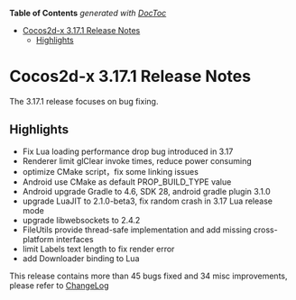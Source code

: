 <!-- START doctoc generated TOC please keep comment here to allow auto update -->
<!-- DON'T EDIT THIS SECTION, INSTEAD RE-RUN doctoc TO UPDATE -->
**Table of Contents**  *generated with [DocToc](https://github.com/thlorenz/doctoc)*

- [Cocos2d-x 3.17.1 Release Notes](#cocos2d-x-3171-release-notes)
  - [Highlights](#highlights)

<!-- END doctoc generated TOC please keep comment here to allow auto update -->

# Cocos2d-x 3.17.1 Release Notes #

The 3.17.1 release focuses on bug fixing.   

## Highlights

- Fix Lua loading performance drop bug introduced in 3.17
- Renderer limit glClear invoke times, reduce power consuming
- optimize CMake script，fix some linking issues
- Android use CMake as default PROP_BUILD_TYPE value
- Android upgrade Gradle to 4.6, SDK 28, android gradle plugin 3.1.0 
- upgrade LuaJIT to 2.1.0-beta3, fix random crash in 3.17 Lua release mode
- upgrade libwebsockets to 2.4.2
- FileUtils provide thread-safe implementation and add missing cross-platform interfaces
- limit Labels text length to fix render error
- add Downloader binding to Lua

This release contains more than 45 bugs fixed and 34 misc improvements, please refer to [ChangeLog](https://github.com/cocos2d/cocos2d-x/blob/v3/CHANGELOG)
